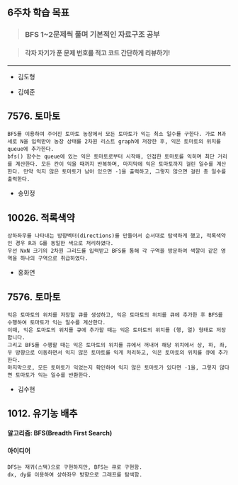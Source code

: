 ## 6주차 학습 목표
> ###  BFS 1~2문제씩 풀며 기본적인 자료구조 공부

> #### 각자 자기가 푼 문제 번호를 적고 코드 간단하게 리뷰하기! 

***
* 김도형  

* 김예준
## 7576. 토마토
    BFS를 이용하여 주어진 토마토 농장에서 모든 토마토가 익는 최소 일수를 구한다. 가로 M과 세로 N을 입력받아 농장 상태를 2차원 리스트 graph에 저장한 후, 익은 토마토의 위치를 queue에 추가한다.
    bfs() 함수는 queue에 있는 익은 토마토로부터 시작해, 인접한 토마토를 익히며 최단 거리를 계산한다. 모든 칸이 익을 때까지 반복하며, 마지막에 익은 토마토까지 걸린 일수를 계산한다. 만약 익지 않은 토마토가 남아 있으면 -1을 출력하고, 그렇지 않으면 걸린 총 일수를 출력한다.


* 송민정
## 10026. 적록색약
    상하좌우를 나타내는 방향벡터(directions)를 만들어서 순서대로 탐색하게 했고, 적록색약인 경우 R과 G를 동일한 색으로 처리하였다.
    우선 NxN 크기의 2차원 그리드를 입력받고 BFS를 통해 각 구역을 방문하여 색깔이 같은 영역을 하나의 구역으로 취급하였다. 

* 홍화연
## 7576. 토마토
    익은 토마토의 위치를 저장할 큐를 생성하고, 익은 토마토의 위치를 큐에 추가한 후 BFS를 수행하여 토마토가 익는 일수를 계산한다.
    이때, 익은 토마토의 위치를 큐에 추가할 때는 익은 토마토의 위치를 (행, 열) 형태로 저장합니다. 
    그리고 BFS를 수행할 때는 익은 토마토의 위치를 큐에서 꺼내어 해당 위치에서 상, 하, 좌, 우 방향으로 이동하면서 익지 않은 토마토를 익게 처리하고, 익은 토마토의 위치를 큐에 추가한다.
    마지막으로, 모든 토마토가 익었는지 확인하여 익지 않은 토마토가 있다면 -1을, 그렇지 않다면 토마토가 익는 일수를 반환한다.

* 김수현
## 1012. 유기농 배추
#### 알고리즘: BFS(Breadth First Search)
#### 아이디어
    DFS는 재귀(스택)으로 구현하지만, BFS는 큐로 구현함.
    dx, dy를 이용하여 상하좌우 방향으로 그래프를 탐색함.
